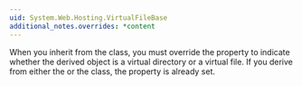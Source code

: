 ```yaml
---
uid: System.Web.Hosting.VirtualFileBase
additional_notes.overrides: *content
---
```


<p>When you inherit from the <xref href="System.Web.Hosting.VirtualFileBase"></xref> class, you must override the <xref href="System.Web.Hosting.VirtualFileBase.IsDirectory"></xref> property to indicate whether the derived object is a virtual directory or a virtual file. If you derive from either the <xref href="System.Web.Hosting.VirtualFile"></xref> or the <xref href="System.Web.Hosting.VirtualDirectory"></xref> class, the <xref href="System.Web.Hosting.VirtualFileBase.IsDirectory"></xref> property is already set.</p>


